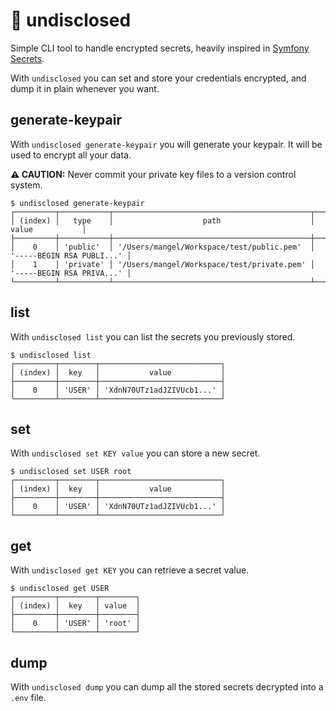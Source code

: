 # :speak_no_evil: undisclosed

Simple CLI tool to handle encrypted secrets, heavily inspired in [Symfony Secrets](https://symfony.com/doc/current/configuration/secrets.html).

With `undisclosed` you can set and store your credentials encrypted, and dump it in plain whenever you want.

## generate-keypair
With `undisclosed generate-keypair` you will generate your keypair. It will be used to encrypt all your data.

**:warning: CAUTION:** Never commit your private key files to a version control system.

```
$ undisclosed generate-keypair
┌─────────┬───────────┬────────────────────────────────────────────┬───────────────────────────┐
│ (index) │   type    │                    path                    │           value           │
├─────────┼───────────┼────────────────────────────────────────────┼───────────────────────────┤
│    0    │ 'public'  │ '/Users/mangel/Workspace/test/public.pem'  │ '-----BEGIN RSA PUBLI...' │
│    1    │ 'private' │ '/Users/mangel/Workspace/test/private.pem' │ '-----BEGIN RSA PRIVA...' │
└─────────┴───────────┴────────────────────────────────────────────┴───────────────────────────┘
```

## list
With `undisclosed list` you can list the secrets you previously stored.

```
$ undisclosed list
┌─────────┬────────┬───────────────────────────┐
│ (index) │  key   │           value           │
├─────────┼────────┼───────────────────────────┤
│    0    │ 'USER' │ 'XdnN70UTz1adJZIVUcb1...' │
└─────────┴────────┴───────────────────────────┘
```

## set
With `undisclosed set KEY value` you can store a new secret.

```
$ undisclosed set USER root
┌─────────┬────────┬───────────────────────────┐
│ (index) │  key   │           value           │
├─────────┼────────┼───────────────────────────┤
│    0    │ 'USER' │ 'XdnN70UTz1adJZIVUcb1...' │
└─────────┴────────┴───────────────────────────┘
```

## get
With `undisclosed get KEY` you can retrieve a secret value.

```
$ undisclosed get USER
┌─────────┬────────┬────────┐
│ (index) │  key   │ value  │
├─────────┼────────┼────────┤
│    0    │ 'USER' │ 'root' │
└─────────┴────────┴────────┘
```

## dump
With `undisclosed dump` you can dump all the stored secrets decrypted into a `.env` file.

